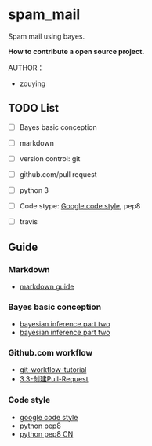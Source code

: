 # spam_mail
Spam mail using bayes.

**How to contribute a open source project.**


AUTHOR：
- zouying

## TODO List ##
- [ ] Bayes basic conception
- [ ] markdown
- [ ] version control: git
- [ ] github.com/pull request
- [ ] python 3
- [ ] Code stype: [Google code style](http://python-guide-pt-br.readthedocs.io/en/latest/writing/style/#code-style), pep8
- [ ] travis


## Guide ##

### Markdown ###
- [markdown guide](https://github.com/Melo618/Simple-Markdown-Guide)

### Bayes basic conception ###
- [bayesian inference part two](http://www.ruanyifeng.com/blog/2011/08/bayesian_inference_part_one.html)
- [bayesian inference part two](http://www.ruanyifeng.com/blog/2011/08/bayesian_inference_part_two.html)

### Github.com workflow ###
- [git-workflow-tutorial](https://github.com/xirong/my-git/blob/master/git-workflow-tutorial.md)
- [3.3-创建Pull-Request](https://github.com/geeeeeeeeek/git-recipes/wiki/3.3-%E5%88%9B%E5%BB%BAPull-Request)


### Code style ###
- [google code style](http://python-guide-pt-br.readthedocs.io/en/latest/writing/style/#code-style)
- [python pep8](https://www.python.org/dev/peps/pep-0008/)
- [python pep8 CN](https://lizhe2004.gitbooks.io/code-style-guideline-cn/content/python/python-pep8.html)
